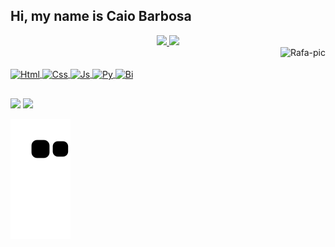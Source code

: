 ## Hi, my name is Caio Barbosa

<div align="center">
  <a href="https://github.com/caio-mrb">
  <img height="150em" src="https://github-readme-stats.vercel.app/api?username=caio-mrb&show_icons=true&theme=github_dark&include_all_commits=true&count_private=true"/>
  <img height="150em" src="https://github-readme-stats.vercel.app/api/top-langs/?username=caio-mrb&layout=compact&langs_count=7&theme=github_dark"/>
</div>

<div>
  <img align="right" alt="Rafa-pic" height="180" src="https://cdn.discordapp.com/attachments/455437352651849739/1008755067043729500/Me2.png">
</div>
  
<br>
  
<div style="display: inline_block"><br>
  <img align="center" alt="Html" height="40" width="50" src="https://cdn.jsdelivr.net/gh/devicons/devicon/icons/html5/html5-plain.svg">
  <img align="center" alt="Css" height="40" width="50" src="https://cdn.jsdelivr.net/gh/devicons/devicon/icons/css3/css3-plain.svg">
  <img align="center" alt="Js" height="40" width="50" src="https://cdn.jsdelivr.net/gh/devicons/devicon/icons/javascript/javascript-plain.svg">
  <img align="center" alt="Py" height="40" width="50" src="https://cdn.jsdelivr.net/gh/devicons/devicon/icons/python/python-original.svg">
  <img align="center" alt="Bi" height="40" width="50" src="https://upload.wikimedia.org/wikipedia/commons/c/cf/New_Power_BI_Logo.svg">
  
  
</div>
  
  ##
 
<div> 
  <a href = "mailto:caiomaxwel@hotmail.com"><img src="https://img.shields.io/badge/Gmail-D14836?style=for-the-badge&logo=gmail&logoColor=white" target="_blank"></a>
  <a href="https://www.linkedin.com/in/caio-barbosa-421122248/" target="_blank"><img src="https://img.shields.io/badge/-LinkedIn-%230077B5?style=for-the-badge&logo=linkedin&logoColor=white" target="_blank"></a> 

  ![Snake animation](https://github.com/caio-mrb/caio-mrb/blob/output/github-contribution-grid-snake.svg)
  
</div>
